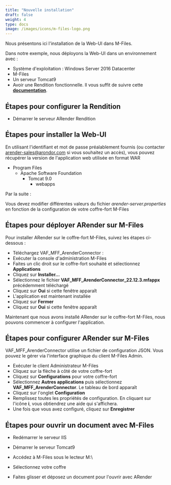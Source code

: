 ```yaml
---
title: "Nouvelle installation"
draft: false
weight: 4
type: docs
image: /images/icons/m-files-logo.png
---
```


Nous présentons ici l'installation de la Web-UI dans M-Files. 

Dans notre exemple, nous déployons la Web-UI
dans un environnement avec :

- Système d'exploitation : Windows Server 2016 Datacenter
- M-Files 
- Un serveur Tomcat9
- Avoir une Rendition fonctionnelle. Il vous suffit de suivre cette **[documentation](broken-link.md)**.


## Étapes pour configurer la Rendition





- Démarrer le serveur ARender Rendition


## Étapes pour installer la Web-UI

En utilisant l'identifiant et mot de passe préalablement fournis (ou contacter arender-sales@arondor.com si vous souhaitez un accès),
vous pouvez récupérer la version de l'application web utilisée en format WAR


* Program Files
    * Apache Software Foundation
        * Tomcat 9.0
            * webapps


Par la suite :

Vous devez modifier différentes valeurs du fichier *arender-server.properties* en fonction de la configuration de votre coffre-fort M-Files


## Étapes pour déployer ARender sur M-Files
Pour installer ARender sur le coffre-fort M-Files, suivez les étapes ci-dessous :
- Téléchargez VAF_MFF_ArenderConnector :
- Exécuter la console d'administration M-Files
- Faites un clic droit sur le coffre-fort souhaité et sélectionnez **Applications**
- Cliquez sur **Installer...**
- Sélectionnez le fichier **VAF_MFF_ArenderConnector_22.12.3.mfappx** précédemment téléchargé
- Cliquez sur **Oui** si cette fenêtre apparaît
- L'application est maintenant installée
- Cliquez sur **Fermer**
- Cliquez sur **Oui** si cette fenêtre apparaît

Maintenant que nous avons installé ARender sur le coffre-fort M-Files, nous pouvons commencer à configurer l'application.

## Étapes pour configurer ARender sur M-Files

VAF_MFF_ArenderConnector utilise un fichier de configuration JSON. Vous pouvez le gérer via l'interface graphique du client M-Files Admin.

- Exécuter le client Administrateur M-Files
- Cliquez sur la flèche à côté de votre coffre-fort
- Cliquez sur **Configurations** pour votre coffre-fort
- Sélectionnez **Autres applications** puis sélectionnez **VAF_MFF_ArenderConnector**. Le tableau de bord apparaît
- Cliquez sur l'onglet **Configuration**
- Remplissez toutes les propriétés de configuration. En cliquant sur l'icône **i**, vous obtiendrez une aide qui s'affichera.
- Une fois que vous avez configuré, cliquez sur **Enregistrer**


## Étapes pour ouvrir un document avec M-Files

- Redémarrer le serveur IIS


- Démarrer le serveur Tomcat9
- Accédez à M-Files sous le lecteur M:\


- Sélectionnez votre coffre
- Faites glisser et déposez un document pour l'ouvrir avec ARender

